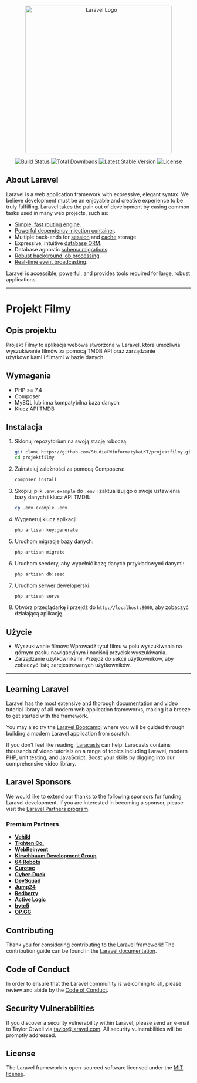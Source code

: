 <p align="center"><a href="https://laravel.com" target="_blank"><img src="https://raw.githubusercontent.com/laravel/art/master/logo-lockup/5%20SVG/2%20CMYK/1%20Full%20Color/laravel-logolockup-cmyk-red.svg" width="400" alt="Laravel Logo"></a></p>

<p align="center">
<a href="https://github.com/laravel/framework/actions"><img src="https://github.com/laravel/framework/workflows/tests/badge.svg" alt="Build Status"></a>
<a href="https://packagist.org/packages/laravel/framework"><img src="https://img.shields.io/packagist/dt/laravel/framework" alt="Total Downloads"></a>
<a href="https://packagist.org/packages/laravel/framework"><img src="https://img.shields.io/packagist/v/laravel/framework" alt="Latest Stable Version"></a>
<a href="https://packagist.org/packages/laravel/framework"><img src="https://img.shields.io/packagist/l/laravel/framework" alt="License"></a>
</p>

## About Laravel

Laravel is a web application framework with expressive, elegant syntax. We believe development must be an enjoyable and creative experience to be truly fulfilling. Laravel takes the pain out of development by easing common tasks used in many web projects, such as:

- [Simple, fast routing engine](https://laravel.com/docs/routing).
- [Powerful dependency injection container](https://laravel.com/docs/container).
- Multiple back-ends for [session](https://laravel.com/docs/session) and [cache](https://laravel.com/docs/cache) storage.
- Expressive, intuitive [database ORM](https://laravel.com/docs/eloquent).
- Database agnostic [schema migrations](https://laravel.com/docs/migrations).
- [Robust background job processing](https://laravel.com/docs/queues).
- [Real-time event broadcasting](https://laravel.com/docs/broadcasting).

Laravel is accessible, powerful, and provides tools required for large, robust applications.

----------------------------------------------------------------------------------------------------

# Projekt Filmy

## Opis projektu

Projekt Filmy to aplikacja webowa stworzona w Laravel, która umożliwia wyszukiwanie filmów za pomocą TMDB API oraz zarządzanie użytkownikami i filmami w bazie danych.

## Wymagania

- PHP >= 7.4
- Composer
- MySQL lub inna kompatybilna baza danych
- Klucz API TMDB

## Instalacja

1. Sklonuj repozytorium na swoją stację roboczą:
    ```sh
    git clone https://github.com/StudiaCWinformatykaLKT/projektfilmy.git
    cd projektfilmy
    ```

2. Zainstaluj zależności za pomocą Composera:
    ```sh
    composer install
    ```

3. Skopiuj plik `.env.example` do `.env` i zaktualizuj go o swoje ustawienia bazy danych i klucz API TMDB:
    ```sh
    cp .env.example .env
    ```

4. Wygeneruj klucz aplikacji:
    ```sh
    php artisan key:generate
    ```

5. Uruchom migracje bazy danych:
    ```sh
    php artisan migrate
    ```

6. Uruchom seedery, aby wypełnić bazę danych przykładowymi danymi:
    ```sh
    php artisan db:seed
    ```

7. Uruchom serwer deweloperski:
    ```sh
    php artisan serve
    ```

8. Otwórz przeglądarkę i przejdź do `http://localhost:8000`, aby zobaczyć działającą aplikację.

## Użycie

- Wyszukiwanie filmów: Wprowadź tytuł filmu w polu wyszukiwania na górnym pasku nawigacyjnym i naciśnij przycisk wyszukiwania.
- Zarządzanie użytkownikami: Przejdź do sekcji użytkowników, aby zobaczyć listę zarejestrowanych użytkowników.


----------------------------------------------------------------------------------------------

## Learning Laravel

Laravel has the most extensive and thorough [documentation](https://laravel.com/docs) and video tutorial library of all modern web application frameworks, making it a breeze to get started with the framework.

You may also try the [Laravel Bootcamp](https://bootcamp.laravel.com), where you will be guided through building a modern Laravel application from scratch.

If you don't feel like reading, [Laracasts](https://laracasts.com) can help. Laracasts contains thousands of video tutorials on a range of topics including Laravel, modern PHP, unit testing, and JavaScript. Boost your skills by digging into our comprehensive video library.

## Laravel Sponsors

We would like to extend our thanks to the following sponsors for funding Laravel development. If you are interested in becoming a sponsor, please visit the [Laravel Partners program](https://partners.laravel.com).

### Premium Partners

- **[Vehikl](https://vehikl.com/)**
- **[Tighten Co.](https://tighten.co)**
- **[WebReinvent](https://webreinvent.com/)**
- **[Kirschbaum Development Group](https://kirschbaumdevelopment.com)**
- **[64 Robots](https://64robots.com)**
- **[Curotec](https://www.curotec.com/services/technologies/laravel/)**
- **[Cyber-Duck](https://cyber-duck.co.uk)**
- **[DevSquad](https://devsquad.com/hire-laravel-developers)**
- **[Jump24](https://jump24.co.uk)**
- **[Redberry](https://redberry.international/laravel/)**
- **[Active Logic](https://activelogic.com)**
- **[byte5](https://byte5.de)**
- **[OP.GG](https://op.gg)**

## Contributing

Thank you for considering contributing to the Laravel framework! The contribution guide can be found in the [Laravel documentation](https://laravel.com/docs/contributions).

## Code of Conduct

In order to ensure that the Laravel community is welcoming to all, please review and abide by the [Code of Conduct](https://laravel.com/docs/contributions#code-of-conduct).

## Security Vulnerabilities

If you discover a security vulnerability within Laravel, please send an e-mail to Taylor Otwell via [taylor@laravel.com](mailto:taylor@laravel.com). All security vulnerabilities will be promptly addressed.

## License

The Laravel framework is open-sourced software licensed under the [MIT license](https://opensource.org/licenses/MIT).
